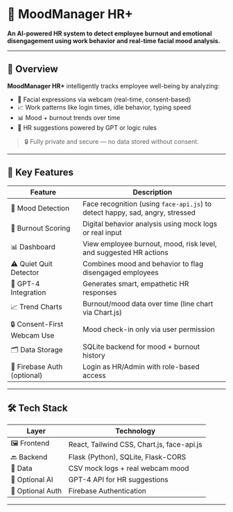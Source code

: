# 🧠 MoodManager HR+

**An AI-powered HR system to detect employee burnout and emotional disengagement using work behavior and real-time facial mood analysis.**

---

## 🚀 Overview

**MoodManager HR+** intelligently tracks employee well-being by analyzing:
- 👀 Facial expressions via webcam (real-time, consent-based)
- 📈 Work patterns like login times, idle behavior, typing speed
- 📊 Mood + burnout trends over time
- 🧠 HR suggestions powered by GPT or logic rules

> 🔒 Fully private and secure — no data stored without consent.

---

## 🌟 Key Features

| Feature | Description |
|--------|-------------|
| 🎥 Mood Detection | Face recognition (using `face-api.js`) to detect happy, sad, angry, stressed |
| 🧠 Burnout Scoring | Digital behavior analysis using mock logs or real input |
| 📊 Dashboard | View employee burnout, mood, risk level, and suggested HR actions |
| ⚠️ Quiet Quit Detector | Combines mood and behavior to flag disengaged employees |
| 🤖 GPT-4 Integration | Generates smart, empathetic HR responses |
| 📈 Trend Charts | Burnout/mood data over time (line chart via Chart.js) |
| 🔒 Consent-First Webcam Use | Mood check-in only via user permission |
| 🗂️ Data Storage | SQLite backend for mood + burnout history |
| 🔐 Firebase Auth (optional) | Login as HR/Admin with role-based access |

---

## 🛠️ Tech Stack

| Layer | Technology |
|-------|------------|
| 🖼️ Frontend | React, Tailwind CSS, Chart.js, face-api.js |
| 🔙 Backend | Flask (Python), SQLite, Flask-CORS |
| 📁 Data | CSV mock logs + real webcam mood |
| 🤖 Optional AI | GPT-4 API for HR suggestions |
| 🔐 Optional Auth | Firebase Authentication |

---
